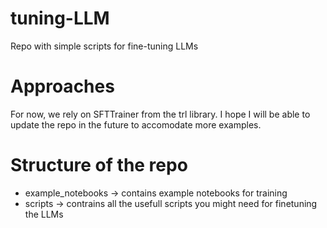 # tuning-LLM
Repo with simple scripts for fine-tuning LLMs

# Approaches
For now, we rely on SFTTrainer from the trl library.
I hope I will be able to update the repo in the future to accomodate more examples.

# Structure of the repo
- example_notebooks -> contains example notebooks for training
- scripts -> contrains all the usefull scripts you might need for finetuning the LLMs
